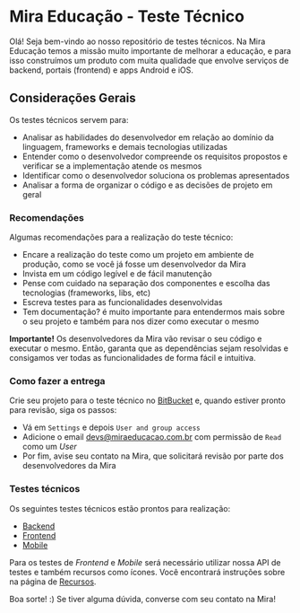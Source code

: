 # Mira Educação - Teste Técnico

Olá! Seja bem-vindo ao nosso repositório de testes técnicos. Na Mira Educação temos a missão muito importante de melhorar a educação, e para isso construímos um produto com muita qualidade que envolve serviços de backend, portais (frontend) e apps Android e iOS.

## Considerações Gerais
Os testes técnicos servem para:
- Analisar as habilidades do desenvolvedor em relação ao domínio da linguagem, frameworks e demais tecnologias utilizadas
- Entender como o desenvolvedor compreende os requisitos propostos e verificar se a implementação atende os mesmos
- Identificar como o desenvolvedor soluciona os problemas apresentados
- Analisar a forma de organizar o código e as decisões de projeto em geral

### Recomendações
Algumas recomendações para a realização do teste técnico:
- Encare a realização do teste como um projeto em ambiente de produção, como se você já fosse um desenvolvedor da Mira
- Invista em um código legível e de fácil manutenção
- Pense com cuidado na separação dos componentes e escolha das tecnologias (frameworks, libs, etc)
- Escreva testes para as funcionalidades desenvolvidas
- Tem documentação? é muito importante para entendermos mais sobre o seu projeto e também para nos dizer como executar o mesmo

**Importante!** Os desenvolvedores da Mira vão revisar o seu código e executar o mesmo. Então, garanta que as dependências sejam resolvidas e consigamos ver todas as funcionalidades de forma fácil e intuitiva.

### Como fazer a entrega
Crie seu projeto para o teste técnico no [BitBucket](bitbucket.org) e, quando estiver pronto para revisão, siga os passos:
- Vá em `Settings` e depois `User and group access`
- Adicione o email devs@miraeducacao.com.br com permissão de `Read` como um *User*
- Por fim, avise seu contato na Mira, que solicitará revisão por parte dos desenvolvedores da Mira

### Testes técnicos
Os seguintes testes técnicos estão prontos para realização:
- [Backend](backend)
- [Frontend](frontend)
- [Mobile](mobile)

Para os testes de *Frontend* e *Mobile* será necessário utilizar nossa API de testes e também recursos como ícones. Você encontrará instruções sobre na página de [Recursos](recursos.md).

Boa sorte! :) Se tiver alguma dúvida, converse com seu contato na Mira!
